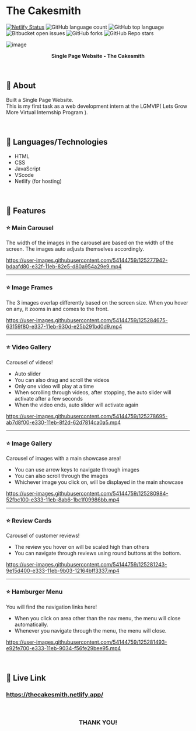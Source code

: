 # The Cakesmith

[![Netlify Status](https://api.netlify.com/api/v1/badges/d4a75cb2-baa6-429b-8a89-a0c48bb33da4/deploy-status)](https://app.netlify.com/sites/thecakesmith/deploys)
![GitHub language count](https://img.shields.io/github/languages/count/GaganpreetKaurKalsi/LGMVIP-WebDev) 
![GitHub top language](https://img.shields.io/github/languages/top/GaganpreetKaurKalsi/LGMVIP-WebDev?color=yellow) 
![Bitbucket open issues](https://img.shields.io/bitbucket/issues/GaganpreetKaurKalsi/LGMVIP-WebDev)
![GitHub forks](https://img.shields.io/github/forks/GaganpreetKaurKalsi/LGMVIP-WebDev?style=social)
![GitHub Repo stars](https://img.shields.io/github/stars/GaganpreetKaurKalsi/LGMVIP-WebDev?style=social)

![image](https://user-images.githubusercontent.com/54144759/125275675-f4334900-e32c-11eb-961e-75043807525c.png)
<p align = "center"><b>Single Page Website - The Cakesmith</b></p>
<br>

## 📌 About
Built a Single Page Website.   
This is my first task as a web development intern at the LGMVIP( Lets Grow More Virtual Internship Program ).

<br>

## 📌 Languages/Technologies
- HTML
- CSS
- JavaScript
- VScode
- Netlify (for hosting)

<br>

## 📌 Features

### ⭐ Main Carousel
The width of the images in the carousel are based on the width of the screen. The images auto adjusts themselves accordingly.

https://user-images.githubusercontent.com/54144759/125277942-bdaafd80-e32f-11eb-82e5-d80a954a29e9.mp4


<hr>

### ⭐ Image Frames
The 3 images overlap differently based on the screen size. When you hover on any, it zooms in and comes to the front.

https://user-images.githubusercontent.com/54144759/125284675-63159f80-e337-11eb-930d-e25b291bd0d9.mp4


<hr>


### ⭐ Video Gallery
Carousel of videos! 
- Auto slider
- You can also drag and scroll the videos
- Only one video will play at a time
- When scrolling through videos, after stopping, the auto slider will activate after a few seconds
- When the video ends, auto slider will activate again

https://user-images.githubusercontent.com/54144759/125278695-ab7d8f00-e330-11eb-8f2d-62d7814ca0a5.mp4


<hr>


### ⭐ Image Gallery
Carousel of images with a main showcase area!
- You can use arrow keys to navigate through images
- You can also scroll through the images
- Whichever image you click on, will be displayed in the main showcase

https://user-images.githubusercontent.com/54144759/125280984-52fbc100-e333-11eb-8ab6-1bc1f09986bb.mp4


<hr>


### ⭐ Review Cards
Carousel of customer reviews!
- The review you hover on will be scaled high than others
- You can navigate through reviews using round buttons at the bottom.

https://user-images.githubusercontent.com/54144759/125281243-9e15d400-e333-11eb-9b03-12164bff3337.mp4


<hr>


### ⭐ Hamburger Menu
You will find the navigation links here!
- When you click on area other than the nav menu, the menu will close automatically.
- Whenever you navigate through the menu, the menu will close.

https://user-images.githubusercontent.com/54144759/125281493-e92fe700-e333-11eb-9034-f56fe29bee95.mp4


<br>


## 📌 Live Link
### https://thecakesmith.netlify.app/

<br>

<h3 align="center">THANK YOU!</h3>

 
